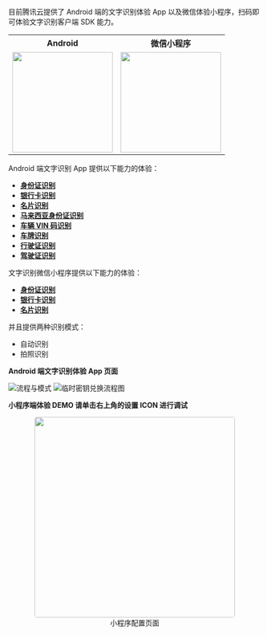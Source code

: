 目前腾讯云提供了 Android 端的文字识别体验 App 以及微信体验小程序，扫码即可体验文字识别客户端 SDK 能力。

<table style="text-align:center;vertical-align:middle;">
  <tr>
    <th width="150px">Android</th>
    <th width="150px">微信小程序</th>
  </tr>
  <tr>
    <td><img style="width:200px;height:200px" src="https://main.qcloudimg.com/raw/c09a7cf4c26c7d688acc50133c1a62e3.png" /></td>
    <td><img style="width:200px;height:200px" src="https://main.qcloudimg.com/raw/d35bf718be8450225288e08abe11402b.jpg" /></td>
  </tr>
</table>


Android 端文字识别 App 提供以下能力的体验：

- [**身份证识别**](https://cloud.tencent.com/document/product/866/33524)
- [**银行卡识别**](https://cloud.tencent.com/document/product/866/36216)
- [**名片识别**](https://cloud.tencent.com/document/product/866/36214)
- [**马来西亚身份证识别**](https://cloud.tencent.com/document/product/866/37656)
- [**车辆 VIN 码识别**](https://cloud.tencent.com/document/product/866/34935)
- [**车牌识别**](https://cloud.tencent.com/document/product/866/36211)
- [**行驶证识别**](https://cloud.tencent.com/document/product/866/36209)
- [**驾驶证识别**](https://cloud.tencent.com/document/product/866/36213)

文字识别微信小程序提供以下能力的体验：

- [**身份证识别**](https://cloud.tencent.com/document/product/866/33524)
- [**银行卡识别**](https://cloud.tencent.com/document/product/866/36216)
- [**名片识别**](https://cloud.tencent.com/document/product/866/36214)

并且提供两种识别模式：

- 自动识别
- 拍照识别

**Android 端文字识别体验 App 页面**

![流程与模式](https://main.qcloudimg.com/raw/117dd7aa3dfb8b424b0df4b8830c05bf.png)
![临时密钥兑换流程图](https://main.qcloudimg.com/raw/99fe49ce7acba1a4da39c1dc630ade2c.png)


**小程序端体验 DEMO 请单击右上角的设置 ICON 进行调试**

<center>
    <img style="border-radius: 0.3125em;width: 400px" 
    src="https://main.qcloudimg.com/raw/f78c57557bba93e84a85dd0bd33312fc.png">
    <br>
    <div>小程序配置页面</div>
</center>


